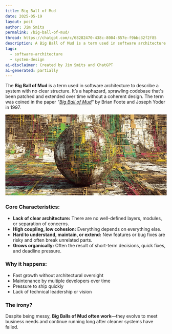 ```yaml
---
title: Big Ball of Mud
date: 2025-05-19
layout: post
author: Jim Smits
permalink: /big-ball-of-mud/
thread: https://chatgpt.com/c/68282470-438c-8004-857e-f9bbc32f2f85
description: A Big Ball of Mud is a term used in software architecture to describe a system with no clear structure.
tags:
  - software-architecture
  - system-design
ai-disclaimer: Created by Jim Smits and ChatGPT
ai-generated: partially
---
```


The **Big Ball of Mud** is a term used in software architecture to describe a system with no clear structure. It’s a haphazard, sprawling codebase that's been patched and extended over time without a coherent design. The term was coined in the paper _"[Big Ball of Mud](https://hillside.net/plop/plop97/Proceedings/foote.pdf)"_ by Brian Foote and Joseph Yoder in 1997.

![a smooth ball of mud interlaced with neon line representing high-coupling](/assets/images/posts/big-ball-of-mud.webp "AI Generated Graphic - Midjourney")
### Core Characteristics:

- **Lack of clear architecture:** There are no well-defined layers, modules, or separation of concerns.    
- **High coupling, low cohesion:** Everything depends on everything else.    
- **Hard to understand, maintain, or extend:** New features or bug fixes are risky and often break unrelated parts.    
- **Grows organically:** Often the result of short-term decisions, quick fixes, and deadline pressure.    

### Why it happens:

- Fast growth without architectural oversight    
- Maintenance by multiple developers over time    
- Pressure to ship quickly    
- Lack of technical leadership or vision    

### The irony?

Despite being messy, **Big Balls of Mud often work**—they evolve to meet business needs and continue running long after cleaner systems have failed.
